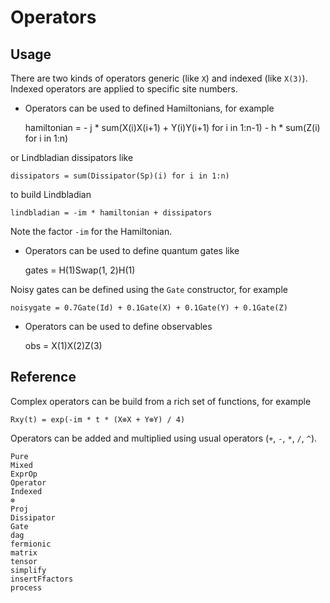 # Operators

## Usage

There are two kinds of operators generic (like `X`) and indexed (like `X(3)`). Indexed operators are applied to specific site numbers.

- Operators can be used to defined Hamiltonians, for example

    hamiltonian = - j * sum(X(i)X(i+1) + Y(i)Y(i+1) for i in 1:n-1) - h * sum(Z(i) for i in 1:n)

or Lindbladian dissipators like

    dissipators = sum(Dissipator(Sp)(i) for i in 1:n)

to build Lindbladian

    lindbladian = -im * hamiltonian + dissipators

Note the factor `-im` for the Hamiltonian.

- Operators can be used to define quantum gates like

    gates = H(1)Swap(1, 2)H(1)

Noisy gates can be defined using the `Gate` constructor, for example

    noisygate = 0.7Gate(Id) + 0.1Gate(X) + 0.1Gate(Y) + 0.1Gate(Z)

- Operators can be used to define observables

    obs = X(1)X(2)Z(3)

## Reference

Complex operators can be build from a rich set of functions, for example

    Rxy(t) = exp(-im * t * (X⊗X + Y⊗Y) / 4)

Operators can be added and multiplied using usual operators (`+`, `-`, `*`, `/`, `^`).

```@docs
Pure
Mixed
ExprOp
Operator
Indexed
⊗
Proj
Dissipator
Gate
dag
fermionic
matrix
tensor
simplify
insertFfactors
process
```
